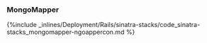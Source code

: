 <!--  usedin: [ _rails/deployment/sinatra-stacks.md] -->


### MongoMapper



{%include _inlines/Deployment/Rails/sinatra-stacks/code_sinatra-stacks_mongomapper-ngoappercon.md %}




